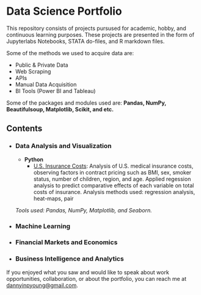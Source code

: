 # Data Science Portfolio #

This repository consists of projects pursused for academic, hobby, and continuous learning purposes. These projects are presented in the form of Jupyterlabs Notebooks, STATA do-files, and R markdown files. 

Some of the methods we used to acquire data are: 

* Public & Private Data
* Web Scraping
* APIs
* Manual Data Acquisition
* BI Tools (Power BI and Tableau)

Some of the packages and modules used are: __Pandas, NumPy, Beautifulsoup, Matplotlib, Scikit, and etc.__

## Contents ##

* ### Data Analysis and Visualization ###

	* __Python__
		* [U.S. Insurance Costs](https://github.com/dannyinpyoung/Data-Science-Portfolio/blob/main/Portfolio%20Project/U.S.%20Insurance%20Costs.ipynb): Analysis of U.S. medical insurance costs, observing factors in contract pricing such as BMI, sex, smoker status, number of children, region, and age. Applied regession analysis to predict comparative effects of each variable on total costs of insurance. Analysis methods used: regression analysis, heat-maps, pair
		
	_Tools used: Pandas, NumPy, Matplotlib, and Seaborn._
	
* ### Machine Learning ###

* ### Financial Markets and Economics ###

* ### Business Intelligence and Analytics ###

If you enjoyed what you saw and would like to speak about work opportunities, collaboration, or about the portfolio, you can reach me at [dannyinpyoung@gmail.com](dannyinpyoung@gmail.com). 

